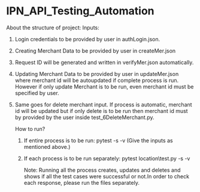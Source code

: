 # IPN_API_Testing_Automation
About the structure of project:
Inputs:
  1. Login credentials to be provided by user in authLogin.json.
  2. Creating Merchant Data to be provided by user in createMer.json
  3. Request ID will be generated and written in verifyMer.json automatically.
  4. Updating Merchant Data to be provided by user in updateMer.json where merchant id will be autoupdated if complete process 
       is run. However if only update Merchant is to be run, even merchant id must be specified by user.
  5. Same goes for delete merchant input. If process is automatic, merchant id will be updated but if only delete is to be run then merchant id must by provided by the user inside test_6DeleteMerchant.py.

     How to run?
     1. If entire process is to be run:  pytest -s -v (Give the inputs as mentioned above.)
     2. If each process is to be run separately: pytest location\test.py -s -v
    
        Note: Running all the process creates, updates and deletes and shows if all the test cases were successful or not.In order to check each response, please run the files separately.
